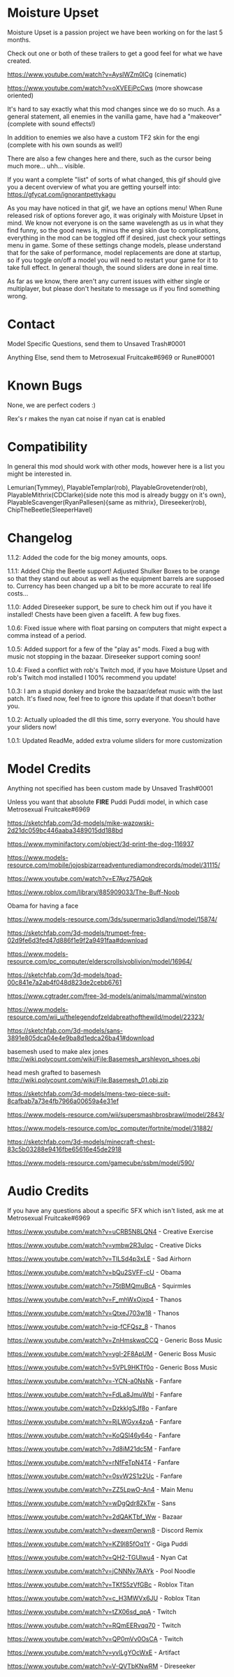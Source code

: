 # Moisture Upset
 Moisture Upset is a passion project we have been working on for the last 5 months.
 
 Check out one or both of these trailers to get a good feel for what we have created.
 
 https://www.youtube.com/watch?v=AyslWZm0lCg (cinematic)
 
 https://www.youtube.com/watch?v=oXVEEjPcCws (more showcase oriented)
 
 
 
It's hard to say exactly what this mod changes since we do so much. As a general statement, all enemies in the vanilla game, have had a "makeover" (complete with sound effects!)

In addition to enemies we also have a custom TF2 skin for the engi (complete with his own sounds as well!)

There are also a few changes here and there, such as the cursor being much more... uhh... visible.

If you want a complete "list" of sorts of what changed, this gif should give you a decent overview of what you are getting yourself into: https://gfycat.com/ignorantpettykagu

As you may have noticed in that gif, we have an options menu! When Rune released risk of options forever ago, it was originaly with Moisture Upset in mind. We know not everyone is on the same wavelength as us in what they find funny, so the good news is, minus the engi skin due to complications, everything in the mod can be toggled off if desired, just check your settings menu in game. Some of these settings change models, please understand that for the sake of performance, model replacements are done at startup, so if you toggle on/off a model you will need to restart your game for it to take full effect. In general though, the sound sliders are done in real time.

As far as we know, there aren't any current issues with either single or multiplayer, but please don't hesitate to message us if you find something wrong.
 
# Contact
Model Specific Questions, send them to Unsaved Trash#0001

Anything Else, send them to Metrosexual Fruitcake#6969 or Rune#0001

# Known Bugs

None, we are perfect coders :)

Rex's r makes the nyan cat noise if nyan cat is enabled

# Compatibility

In general this mod should work with other mods, however here is a list you might be interested in.

Lemurian(Tymmey), PlayableTemplar(rob), PlayableGrovetender(rob), PlayableMithrix(CDClarke){side note this mod is already buggy on it's own}, PlayableScavenger(RyanPallesen){same as mithrix}, Direseeker(rob), ChipTheBeetle(SleeperHavel)

# Changelog

 1.1.2: Added the code for the big money amounts, oops.

 1.1.1: Added Chip the Beetle support! Adjusted Shulker Boxes to be orange so that they stand out about as well as the equipment barrels are supposed to. Currency has been changed up a bit to be more accurate to real life costs...

 1.1.0: Added Direseeker support, be sure to check him out if you have it installed! Chests have been given a facelift. A few bug fixes.

 1.0.6: Fixed issue where with float parsing on computers that might expect a comma instead of a period.

 1.0.5: Added support for a few of the "play as" mods. Fixed a bug with music not stopping in the bazaar. Direseeker support coming soon!

 1.0.4: Fixed a conflict with rob's Twitch mod, if you have Moisture Upset and rob's Twitch mod installed I 100% recommend you update!
 
 1.0.3: I am a stupid donkey and broke the bazaar/defeat music with the last patch. It's fixed now, feel free to ignore this update if that doesn't bother you.
 
 1.0.2: Actually uploaded the dll this time, sorry everyone. You should have your sliders now!
 
 1.0.1: Updated ReadMe, added extra volume sliders for more customization
 
# Model Credits
Anything not specified has been custom made by Unsaved Trash#0001

Unless you want that absolute **FIRE** Puddi Puddi model, in which case Metrosexual Fruitcake#6969

https://sketchfab.com/3d-models/mike-wazowski-2d21dc059bc446aaba3489015dd188bd

https://www.myminifactory.com/object/3d-print-the-dog-116937

https://www.models-resource.com/mobile/jojosbizarreadventurediamondrecords/model/31115/

https://www.youtube.com/watch?v=E7Ayz75AQpk

https://www.roblox.com/library/885909033/The-Buff-Noob

Obama for having a face

https://www.models-resource.com/3ds/supermario3dland/model/15874/

https://sketchfab.com/3d-models/trumpet-free-02d9fe6d3fed47d886f1e9f2a9491faa#download

https://www.models-resource.com/pc_computer/elderscrollsivoblivion/model/16964/

https://sketchfab.com/3d-models/toad-00c841e7a2ab4f048d823de2cebb6761

https://www.cgtrader.com/free-3d-models/animals/mammal/winston

https://www.models-resource.com/wii_u/thelegendofzeldabreathofthewild/model/22323/

https://sketchfab.com/3d-models/sans-3891e805dca04e4e9ba8d1edca26ba41#download

basemesh used to make alex jones http://wiki.polycount.com/wiki/File:Basemesh_arshlevon_shoes.obj

head mesh grafted to basemesh http://wiki.polycount.com/wiki/File:Basemesh_01.obj.zip

https://sketchfab.com/3d-models/mens-two-piece-suit-8cafbab7a73e4fb7966a00659a4e31ef

https://www.models-resource.com/wii/supersmashbrosbrawl/model/2843/

https://www.models-resource.com/pc_computer/fortnite/model/31882/

https://sketchfab.com/3d-models/minecraft-chest-83c5b03288e9416fbe65616e45de2918

https://www.models-resource.com/gamecube/ssbm/model/590/

# Audio Credits
If you have any questions about a specific SFX which isn't listed, ask me at Metrosexual Fruitcake#6969

https://www.youtube.com/watch?v=uCRB5N8LQN4 - Creative Exercise

https://www.youtube.com/watch?v=ymbw2R3uIqc - Creative Dicks

https://www.youtube.com/watch?v=TILSd4p3xLE - Sad Airhorn

https://www.youtube.com/watch?v=bQu2SVFF-cU - Obama

https://www.youtube.com/watch?v=75tBMQmuBcA - Squirmles



https://www.youtube.com/watch?v=F_mhWxOjxp4 - Thanos

https://www.youtube.com/watch?v=QtxeJ703w18 - Thanos

https://www.youtube.com/watch?v=iq-fCFQsz_8 - Thanos



https://www.youtube.com/watch?v=ZnHmskwqCCQ - Generic Boss Music

https://www.youtube.com/watch?v=ygI-2F8ApUM - Generic Boss Music

https://www.youtube.com/watch?v=5VPL9HKTf0o - Generic Boss Music



https://www.youtube.com/watch?v=-YCN-a0NsNk - Fanfare

https://www.youtube.com/watch?v=FdLa8JmuWbI - Fanfare

https://www.youtube.com/watch?v=DzkklgSJf8o - Fanfare

https://www.youtube.com/watch?v=RjLWGyx4zoA - Fanfare

https://www.youtube.com/watch?v=KoQSl46y64o - Fanfare

https://www.youtube.com/watch?v=7d8iM21dc5M - Fanfare

https://www.youtube.com/watch?v=rNfFeTpN4T4 - Fanfare

https://www.youtube.com/watch?v=0svW2S1z2Uc - Fanfare



https://www.youtube.com/watch?v=ZZ5LpwO-An4 - Main Menu

https://www.youtube.com/watch?v=wDgQdr8ZkTw - Sans

https://www.youtube.com/watch?v=2dQAKTbf_Ww - Bazaar

https://www.youtube.com/watch?v=dwexm0erwn8 - Discord Remix

https://www.youtube.com/watch?v=KZ9l85fOq1Y - Giga Puddi

https://www.youtube.com/watch?v=QH2-TGUlwu4 - Nyan Cat

https://www.youtube.com/watch?v=jCNNNv7AAYk - Pool Noodle



https://www.youtube.com/watch?v=TKfS5zVfGBc - Roblox Titan

https://www.youtube.com/watch?v=c_H3MWVx6JU - Roblox Titan



https://www.youtube.com/watch?v=tZX06sd_qpA - Twitch

https://www.youtube.com/watch?v=RQmEERvqq70 - Twitch

https://www.youtube.com/watch?v=QP0mVv0OsCA - Twitch



https://www.youtube.com/watch?v=yvlLgYOcWxE - Artifact

https://www.youtube.com/watch?v=V-QVTbKNwRM - Direseeker
